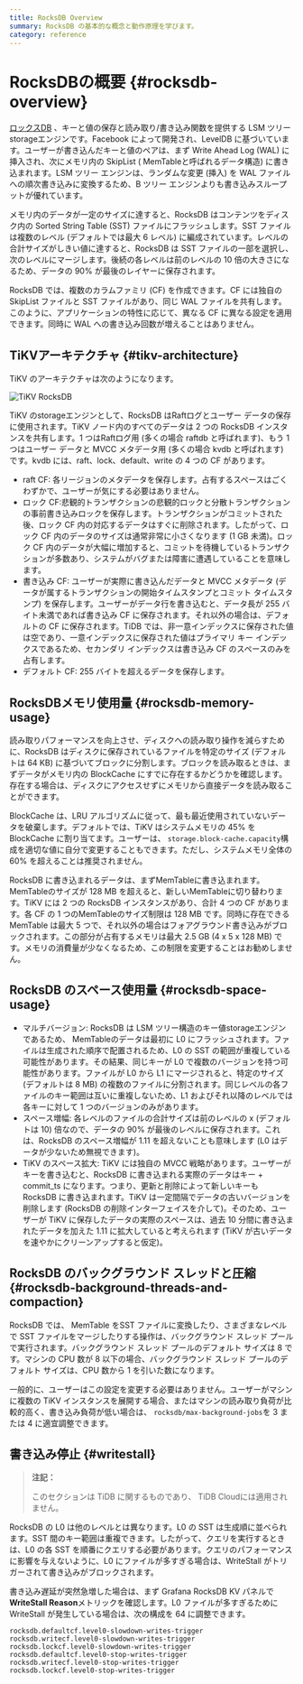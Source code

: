 ```yaml
---
title: RocksDB Overview
summary: RocksDB の基本的な概念と動作原理を学びます。
category: reference
---
```


# RocksDBの概要 {#rocksdb-overview}

[ロックスDB](https://github.com/facebook/rocksdb) 、キーと値の保存と読み取り/書き込み関数を提供する LSM ツリーstorageエンジンです。Facebook によって開発され、LevelDB に基づいています。ユーザーが書き込んだキーと値のペアは、まず Write Ahead Log (WAL) に挿入され、次にメモリ内の SkipList ( MemTableと呼ばれるデータ構造) に書き込まれます。LSM ツリー エンジンは、ランダムな変更 (挿入) を WAL ファイルへの順次書き込みに変換するため、B ツリー エンジンよりも書き込みスループットが優れています。

メモリ内のデータが一定のサイズに達すると、RocksDB はコンテンツをディスク内の Sorted String Table (SST) ファイルにフラッシュします。SST ファイルは複数のレベル (デフォルトでは最大 6 レベル) に編成されています。レベルの合計サイズがしきい値に達すると、RocksDB は SST ファイルの一部を選択し、次のレベルにマージします。後続の各レベルは前のレベルの 10 倍の大きさになるため、データの 90% が最後のレイヤーに保存されます。

RocksDB では、複数のカラムファミリ (CF) を作成できます。CF には独自の SkipList ファイルと SST ファイルがあり、同じ WAL ファイルを共有します。このように、アプリケーションの特性に応じて、異なる CF に異なる設定を適用できます。同時に WAL への書き込み回数が増えることはありません。

## TiKVアーキテクチャ {#tikv-architecture}

TiKV のアーキテクチャは次のようになります。

![TiKV RocksDB](/media/tikv-rocksdb.png)

TiKV のstorageエンジンとして、RocksDB はRaftログとユーザー データの保存に使用されます。TiKV ノード内のすべてのデータは 2 つの RocksDB インスタンスを共有します。1 つはRaftログ用 (多くの場合 raftdb と呼ばれます)、もう 1 つはユーザー データと MVCC メタデータ用 (多くの場合 kvdb と呼ばれます) です。kvdb には、raft、lock、default、write の 4 つの CF があります。

-   raft CF: 各リージョンのメタデータを保存します。占有するスペースはごくわずかで、ユーザーが気にする必要はありません。
-   ロック CF:悲観的トランザクションの悲観的ロックと分散トランザクションの事前書き込みロックを保存します。トランザクションがコミットされた後、ロック CF 内の対応するデータはすぐに削除されます。したがって、ロック CF 内のデータのサイズは通常非常に小さくなります (1 GB 未満)。ロック CF 内のデータが大幅に増加すると、コミットを待機しているトランザクションが多数あり、システムがバグまたは障害に遭遇していることを意味します。
-   書き込み CF: ユーザーが実際に書き込んだデータと MVCC メタデータ (データが属するトランザクションの開始タイムスタンプとコミット タイムスタンプ) を保存します。ユーザーがデータ行を書き込むと、データ長が 255 バイト未満であれば書き込み CF に保存されます。それ以外の場合は、デフォルトの CF に保存されます。TiDB では、非一意インデックスに保存された値は空であり、一意インデックスに保存された値はプライマリ キー インデックスであるため、セカンダリ インデックスは書き込み CF のスペースのみを占有します。
-   デフォルト CF: 255 バイトを超えるデータを保存します。

## RocksDBメモリ使用量 {#rocksdb-memory-usage}

読み取りパフォーマンスを向上させ、ディスクへの読み取り操作を減らすために、RocksDB はディスクに保存されているファイルを特定のサイズ (デフォルトは 64 KB) に基づいてブロックに分割します。ブロックを読み取るときは、まずデータがメモリ内の BlockCache にすでに存在するかどうかを確認します。存在する場合は、ディスクにアクセスせずにメモリから直接データを読み取ることができます。

BlockCache は、LRU アルゴリズムに従って、最も最近使用されていないデータを破棄します。デフォルトでは、TiKV はシステムメモリの 45% を BlockCache に割り当てます。ユーザーは、 `storage.block-cache.capacity`構成を適切な値に自分で変更することもできます。ただし、システムメモリ全体の 60% を超えることは推奨されません。

RocksDB に書き込まれるデータは、まずMemTableに書き込まれます。MemTableのサイズが 128 MB を超えると、新しいMemTableに切り替わります。TiKV には 2 つの RocksDB インスタンスがあり、合計 4 つの CF があります。各 CF の 1 つのMemTableのサイズ制限は 128 MB です。同時に存在できる MemTable は最大 5 つで、それ以外の場合はフォアグラウンド書き込みがブロックされます。この部分が占有するメモリは最大 2.5 GB (4 x 5 x 128 MB) です。メモリの消費量が少なくなるため、この制限を変更することはお勧めしません。

## RocksDB のスペース使用量 {#rocksdb-space-usage}

-   マルチバージョン: RocksDB は LSM ツリー構造のキー値storageエンジンであるため、 MemTableのデータは最初に L0 にフラッシュされます。ファイルは生成された順序で配置されるため、L0 の SST の範囲が重複している可能性があります。その結果、同じキーが L0 で複数のバージョンを持つ可能性があります。ファイルが L0 から L1 にマージされると、特定のサイズ (デフォルトは 8 MB) の複数のファイルに分割されます。同じレベルの各ファイルのキー範囲は互いに重複しないため、L1 およびそれ以降のレベルでは各キーに対して 1 つのバージョンのみがあります。
-   スペース増幅: 各レベルのファイルの合計サイズは前のレベルの x (デフォルトは 10) 倍なので、データの 90% が最後のレベルに保存されます。これは、RocksDB のスペース増幅が 1.11 を超えないことも意味します (L0 はデータが少ないため無視できます)。
-   TiKV のスペース拡大: TiKV には独自の MVCC 戦略があります。ユーザーがキーを書き込むと、RocksDB に書き込まれる実際のデータはキー + commit_ts になります。つまり、更新と削除によって新しいキーも RocksDB に書き込まれます。TiKV は一定間隔でデータの古いバージョンを削除します (RocksDB の削除インターフェイスを介して)。そのため、ユーザーが TiKV に保存したデータの実際のスペースは、過去 10 分間に書き込まれたデータを加えた 1.11 に拡大していると考えられます (TiKV が古いデータを速やかにクリーンアップすると仮定)。

## RocksDB のバックグラウンド スレッドと圧縮 {#rocksdb-background-threads-and-compaction}

RocksDB では、 MemTable をSST ファイルに変換したり、さまざまなレベルで SST ファイルをマージしたりする操作は、バックグラウンド スレッド プールで実行されます。バックグラウンド スレッド プールのデフォルト サイズは 8 です。マシンの CPU 数が 8 以下の場合、バックグラウンド スレッド プールのデフォルト サイズは、CPU 数から 1 を引いた数になります。

一般的に、ユーザーはこの設定を変更する必要はありません。ユーザーがマシンに複数の TiKV インスタンスを展開する場合、またはマシンの読み取り負荷が比較的高く、書き込み負荷が低い場合は、 `rocksdb/max-background-jobs`を 3 または 4 に適宜調整できます。

## 書き込み停止 {#writestall}

<CustomContent platform="tidb-cloud">

> **注記：**
>
> このセクションは TiDB に関するものであり、 TiDB Cloudには適用されません。

</CustomContent>

RocksDB の L0 は他のレベルとは異なります。L0 の SST は生成順に並べられます。SST 間のキー範囲は重複できます。したがって、クエリを実行するときは、L0 の各 SST を順番にクエリする必要があります。クエリのパフォーマンスに影響を与えないように、L0 にファイルが多すぎる場合は、WriteStall がトリガーされて書き込みがブロックされます。

書き込み遅延が突然急増した場合は、まず Grafana RocksDB KV パネルで**WriteStall Reason**メトリックを確認します。L0 ファイルが多すぎるために WriteStall が発生している場合は、次の構成を 64 に調整できます。

    rocksdb.defaultcf.level0-slowdown-writes-trigger
    rocksdb.writecf.level0-slowdown-writes-trigger
    rocksdb.lockcf.level0-slowdown-writes-trigger
    rocksdb.defaultcf.level0-stop-writes-trigger
    rocksdb.writecf.level0-stop-writes-trigger
    rocksdb.lockcf.level0-stop-writes-trigger
